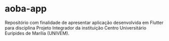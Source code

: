 # aoba-app
Repositório com finalidade de apresentar aplicação desenvolvida em Flutter para disciplina Projeto Integrador da instituição Centro Universitário Eurípides de Marília (UNIVEM).
